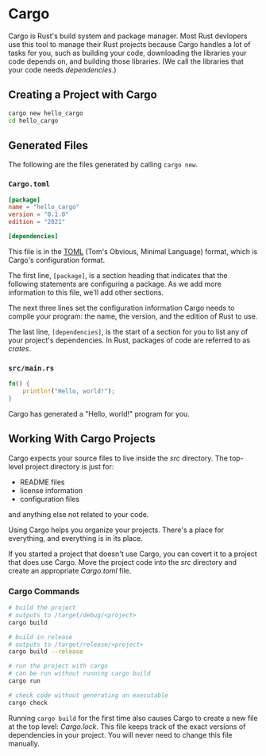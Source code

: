 # Cargo

Cargo is Rust's build system and package manager. Most Rust devlopers use this tool to manage their Rust projects because Cargo handles a lot of tasks for you, such as building your code, downloading the libraries your code depends on, and building those libraries. (We call the libraries that your code needs *dependencies*.)

## Creating a Project with Cargo

```bash
cargo new hello_cargo
cd hello_cargo
```

## Generated Files

The following are the files generated by calling `cargo new`.

### `Cargo.toml`

```toml
[package]
name = "hello_cargo"
version = "0.1.0"
edition = "2021"

[dependencies]
```

This file is in the [TOML](https://toml.io/) (Tom's Obvious, Minimal Language) format, which is Cargo's configuration format.

The first line, `[package]`, is a section heading that indicates that the following statements are configuring a package. As we add more information to this file, we'll add other sections.

The next three lines set the configuration information Cargo needs to compile your program: the name, the version, and the edition of Rust to use.

The last line, `[dependencies]`, is the start of a section for you to list any of your project's dependencies. In Rust, packages of code are referred to as *crates*.

### `src/main.rs`

```rs
fn() {
    println!("Hello, world!");
}
```

Cargo has generated a "Hello, world!" program for you.

## Working With Cargo Projects

Cargo expects your source files to live inside the *src* directory. The top-level project directory is just for:

* README files
* license information
* configuration files

and anything else not related to your code.

Using Cargo helps you organize your projects. There's a place for everything, and everything is in its place.

If you started a project that doesn't use Cargo, you can covert it to a project that does use Cargo. Move the project code into the *src* directory and create an appropriate *Cargo.toml* file.

### Cargo Commands

```bash
# build the project
# outputs to /target/debug/<project>
cargo build

# build in release
# outputs to /target/release/<project>
cargo build --release

# run the project with cargo
# can be run without running cargo build
cargo run

# check code without generating an executable
cargo check
```

Running `cargo build` for the first time also causes Cargo to create a new file at the top level: *Cargo.lock*. This file keeps track of the exact versions of dependencies in your project. You will never need to change this file manually.